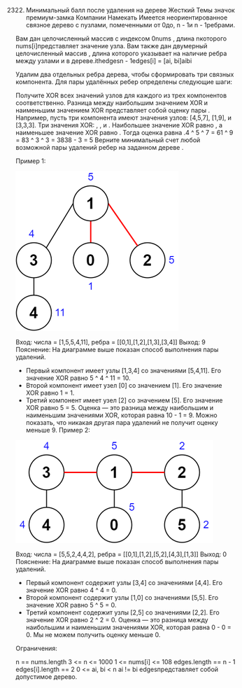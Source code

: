 2322. Минимальный балл после удаления на дереве
Жесткий
Темы
значок премиум-замка
Компании
Намекать
Имеется неориентированное связное дерево с nузлами, помеченными от 0до, n - 1и n - 1ребрами.

Вам дан целочисленный массив с индексом 0nums , длина nкоторого nums[i]представляет значение узла. Вам также дан двумерный целочисленный массив , длина которого указывает на наличие ребра между узлами и в дереве.ithedgesn - 1edges[i] = [ai, bi]aibi

Удалим два отдельных ребра дерева, чтобы сформировать три связных компонента. Для пары удалённых ребер определены следующие шаги:

Получите XOR всех значений узлов для каждого из трех компонентов соответственно.
Разница между наибольшим значением XOR и наименьшим значением XOR представляет собой оценку пары .
Например, пусть три компонента имеют значения узлов: [4,5,7], [1,9], и [3,3,3]. Три значения XOR: , , и . Наибольшее значение XOR равно , а наименьшее значение XOR равно . Тогда оценка равна .4 ^ 5 ^ 7 = 61 ^ 9 = 83 ^ 3 ^ 3 = 3838 - 3 = 5
Верните минимальный счет любой возможной пары удалений ребер на заданном дереве .

 

Пример 1:

![ex1](image/ex1.png)

Вход: числа = [1,5,5,4,11], ребра = [[0,1],[1,2],[1,3],[3,4]]
 Выход: 9
 Пояснение: На диаграмме выше показан способ выполнения пары удалений. 
- Первый компонент имеет узлы [1,3,4] со значениями [5,4,11]. Его значение XOR равно 5 ^ 4 ^ 11 = 10. 
- Второй компонент имеет узел [0] со значением [1]. Его значение XOR равно 1 = 1. 
- Третий компонент имеет узел [2] со значением [5]. Его значение XOR равно 5 = 5. 
Оценка — это разница между наибольшим и наименьшим значениями XOR, которая равна 10 - 1 = 9. 
Можно показать, что никакая другая пара удалений не получит оценку меньше 9.
Пример 2:

![ex2](image/ex2.png)

Вход: числа = [5,5,2,4,4,2], ребра = [[0,1],[1,2],[5,2],[4,3],[1,3]]
 Выход: 0
 Пояснение: На диаграмме выше показан способ выполнения пары удалений. 
- Первый компонент содержит узлы [3,4] со значениями [4,4]. Его значение XOR равно 4 ^ 4 = 0. 
- Второй компонент содержит узлы [1,0] со значениями [5,5]. Его значение XOR равно 5 ^ 5 = 0. 
- Третий компонент содержит узлы [2,5] со значениями [2,2]. Его значение XOR равно 2 ^ 2 = 0. 
Оценка — это разница между наибольшим и наименьшим значениями XOR, которая равна 0 - 0 = 0. 
Мы не можем получить оценку меньше 0.
 

Ограничения:

n == nums.length
3 <= n <= 1000
1 <= nums[i] <= 108
edges.length == n - 1
edges[i].length == 2
0 <= ai, bi < n
ai != bi
edgesпредставляет собой допустимое дерево.